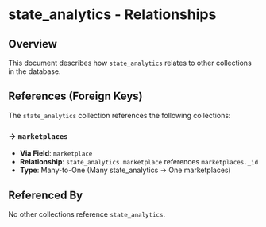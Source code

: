 # state_analytics - Relationships

## Overview

This document describes how `state_analytics` relates to other collections in the database.

## References (Foreign Keys)

The `state_analytics` collection references the following collections:

### → `marketplaces`

- **Via Field**: `marketplace`
- **Relationship**: `state_analytics.marketplace` references `marketplaces._id`
- **Type**: Many-to-One (Many state_analytics → One marketplaces)

## Referenced By

No other collections reference `state_analytics`.

